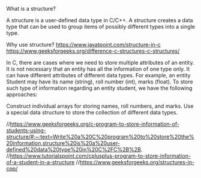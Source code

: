 What is a structure?

A structure is a user-defined data type in C/C++. A structure creates a data type that can be used to group items of possibly different types into a single type. 

Why use structure?
https://www.javatpoint.com/structure-in-c
https://www.geeksforgeeks.org/difference-c-structures-c-structures/

In C, there are cases where we need to store multiple attributes of an entity. It is not necessary that an entity has all the information of one type only. It can have different attributes of different data types. For example, an entity Student may have its name (string), roll number (int), marks (float). To store such type of information regarding an entity student, we have the following approaches:

Construct individual arrays for storing names, roll numbers, and marks.
Use a special data structure to store the collection of different data types.






//https://www.geeksforgeeks.org/c-program-to-store-information-of-students-using-structure/#:~:text=Write%20a%20C%20program%20to%20store%20the%20information,structure%20is%20a%20user-defined%20data%20type%20in%20C%2FC%2B%2B.
//https://www.tutorialspoint.com/cplusplus-program-to-store-information-of-a-student-in-a-structure
//https://www.geeksforgeeks.org/structures-in-cpp/